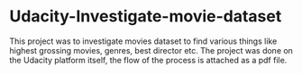 # Udacity-Investigate-movie-dataset
This project was to investigate movies dataset to find various things like highest grossing movies, genres, best director etc. The project was done on the Udacity platform itself, 
the flow of the process is attached as a pdf file.
